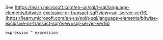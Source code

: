 See [https://learn.microsoft.com/en-us/sql/t-sql/language-elements/bitwise-exclusive-or-transact-sql?view=sql-server-ver16](https://learn.microsoft.com/en-us/sql/t-sql/language-elements/bitwise-exclusive-or-transact-sql?view=sql-server-ver16)
```
expression ^ expression
```
